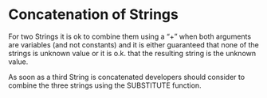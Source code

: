 # Concatenation of Strings

For two Strings it is ok to combine them using a “+” when both arguments are variables (and not constants) and it is either guaranteed that none of the strings is unknown value or it is o.k. that the resulting string is the unknown value. 

As soon as a third String is concatenated developers should consider to combine the three strings using the SUBSTITUTE function.
